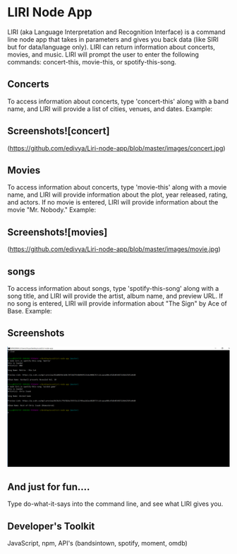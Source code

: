 # LIRI Node App
LIRI (aka Language Interpretation and Recognition Interface) is a command line node app that takes in parameters and gives you back data (like SIRI but for data/language only). LIRI can return information about concerts, movies, and music. LIRI will prompt the user to enter the following commands: concert-this, movie-this, or spotify-this-song.

## Concerts ##
To access information about concerts, type 'concert-this' along with a band name, and LIRI will provide a list of cities, venues, and dates. Example: 

## Screenshots![concert]

(https://github.com/edivya/Liri-node-app/blob/master/images/concert.jpg)


## Movies ##
To access information about concerts, type 'movie-this' along with a movie name, and LIRI will provide information about the plot, year released, rating, and actors. If no movie is entered, LIRI will provide information about the movie "Mr. Nobody." Example: 

## Screenshots![movies]



(https://github.com/edivya/Liri-node-app/blob/master/images/movie.jpg)


## songs ##
To access information about songs, type 'spotify-this-song' along with a song title, and LIRI will provide the artist, album name, and preview URL. If no song is entered, LIRI will provide information about "The Sign" by Ace of Base. Example: 


## Screenshots

![songs](https://github.com/edivya/Liri-node-app/blob/master/images/songs.png)



## And just for fun.... ##
Type do-what-it-says into the command line, and see what LIRI gives you.

## Developer's Toolkit ##
JavaScript, npm, API's (bandsintown, spotify, moment, omdb)
